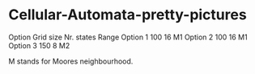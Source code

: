 # Cellular-Automata-pretty-pictures

Option    Grid size   Nr. states    Range
Option 1  100         16            M1
Option 2  100         16            M1
Option 3   150        8             M2

M stands for Moores neighbourhood.
